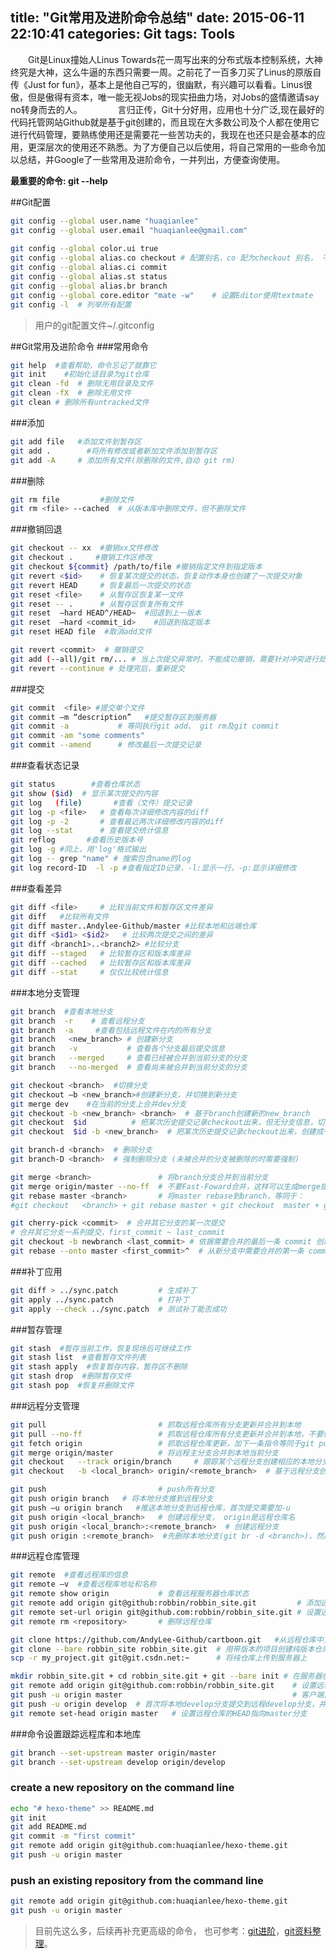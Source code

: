 title: "Git常用及进阶命令总结"
date: 2015-06-11 22:10:41
categories: Git
tags: Tools
---
　　Git是Linux撞始人Linus Towards花一周写出来的分布式版本控制系统，大神终究是大神，这么牛逼的东西只需要一周。之前花了一百多刀买了Linus的原版自传《Just for fun》，基本上是他自己写的，很幽默，有兴趣可以看看。Linus很傲，但是傲得有资本，唯一能无视Jobs的现实扭曲力场，对Jobs的盛情邀请say no转身而去的人。　
　
　　言归正传，Git十分好用，应用也十分广泛,现在最好的代码托管网站Github就是基于git创建的，而且现在大多数公司及个人都在使用它进行代码管理，要熟练使用还是需要花一些苦功夫的，我现在也还只是会基本的应用，更深层次的使用还不熟悉。为了方便自己以后使用，将自己常用的一些命令加以总结，并Google了一些常用及进阶命令，一并列出，方便查询使用。

**最重要的命令: git <command> --help**

<!--more-->
##Git配置
```bash
git config --global user.name "huaqianlee"   
git config --global user.email "huaqianlee@gmail.com" 
  
git config --global color.ui true
git config --global alias.co checkout # 配置别名，co 配为checkout 别名， 不过我没用
git config --global alias.ci commit
git config --global alias.st status
git config --global alias.br branch
git config --global core.editor "mate -w"    # 设置Editor使用textmate
git config -l  # 列举所有配置
```
>用户的git配置文件~/.gitconfig

##Git常用及进阶命令
###常用命令
```bash
git help  #查看帮助，命令忘记了就靠它
git init    #初始化话目录为git仓库
git clean -fd  # 删除无用目录及文件
git clean -fX  # 删除无用文件
git clean # 删除所有untracked文件
```

###添加
```bash
git add file   #添加文件到暂存区
git add .        #将所有修改或者新加文件添加到暂存区
git add -A     # 添加所有文件(除删除的文件,自动 git rm)  
```

###删除
```bash
git rm file         #删除文件
git rm <file> --cached  # 从版本库中删除文件，但不删除文件
```

###撤销回退
```bash
git checkout -- xx  #撤销xx文件修改
git checkout .     #撤销工作区修改
git checkout ${commit} /path/to/file #撤销指定文件到指定版本
git revert <$id>    # 恢复某次提交的状态，恢复动作本身也创建了一次提交对象
git revert HEAD     # 恢复最后一次提交的状态
git reset <file>    # 从暂存区恢复某一文件
git reset -- .      # 从暂存区恢复所有文件
git reset  –hard HEAD^/HEAD~  #回退到上一版本
git reset  –hard <commit_id>    #回退到指定版本
git reset HEAD file  #取消add文件

git revert <commit>  # 撤销提交
git add (--all)/git rm/... # 当上次提交异常时，不能成功撤销，需要针对冲突进行处理，LOG 也会相应提示
git revert --continue # 处理完后，重新提交
```

###提交
```bash
git commit  <file> #提交单个文件
git commit –m “description”   #提交暂存区到服务器
git commit -a           # 等同执行git add、 git rm及git commit
git commit -am "some comments"
git commit --amend      # 修改最后一次提交记录
```

###查看状态记录
```bash
git status        #查看仓库状态
git show ($id)  # 显示某次提交的内容
git log   (file)       #查看（文件）提交记录
git log -p <file>   # 查看每次详细修改内容的diff
git log -p -2       # 查看最近两次详细修改内容的diff
git log --stat      # 查看提交统计信息
git reflog       #查看历史版本号
git log -g #同上，用'log'格式输出
git log -- grep "name" # 搜索包含name的log 
git log record-ID  -l -p #查看指定ID记录，-l:显示一行，-p:显示详细修改
```

###查看差异
```bash
git diff <file>     # 比较当前文件和暂存区文件差异
git diff   #比较所有文件
git diff master..Andylee-Github/master #比较本地和远端仓库
git diff <$id1> <$id2>   # 比较两次提交之间的差异
git diff <branch1>..<branch2> #比较分支
git diff --staged   # 比较暂存区和版本库差异
git diff --cached   # 比较暂存区和版本库差异
git diff --stat     # 仅仅比较统计信息
```

###本地分支管理  
```bash
git branch  #查看本地分支
git branch  -r    # 查看远程分支
git branch  -a     #查看包括远程文件在内的所有分支 
git branch   <new_branch> # 创建新分支
git branch   -v           # 查看各个分支最后提交信息
git branch   --merged     # 查看已经被合并到当前分支的分支
git branch   --no-merged  # 查看尚未被合并到当前分支的分支

git checkout <branch>  #切换分支
git checkout –b <new_branch>#创建新分支，并切换到新分支
git merge dev    #在当前的分支上合并dev分支
git checkout -b <new_branch> <branch>  # 基于branch创建新的new_branch
git checkout  $id          # 把某次历史提交记录checkout出来，但无分支信息，切换到其他分支会自动删除
git checkout  $id -b <new_branch>  # 把某次历史提交记录checkout出来，创建成一个分支

git branch-d <branch>  # 删除分支
git branch-D <branch>  # 强制删除分支 (未被合并的分支被删除的时需要强制)

git merge <branch>               # 将branch分支合并到当前分支
git merge origin/master --no-ff  # 不要Fast-Foward合并，这样可以生成merge提交
git rebase master <branch>       # 将master rebase到branch，等同于：
#git checkout   <branch> + git rebase master + git checkout  master + git merge <branch>

git cherry-pick <commit>  # 合并其它分支的某一次提交
# 合并其它分支一系列提交，first_commit ~ last_commit
git checkout -b newbranch <last_commit> # 依据需要合并的最后一条 commit 创建新分支
git rebase --onto master <first_commit>^  # 从新分支中需要合并的第一条 commit 开始合并
```

###补丁应用
```bash
git diff > ../sync.patch         # 生成补丁
git apply ../sync.patch          # 打补丁
git apply --check ../sync.patch  # 测试补丁能否成功
```

###暂存管理
```bash
git stash  #暂存当前工作，恢复现场后可继续工作
git stash list  #查看暂存文件列表
git stash apply  #恢复暂存内容，暂存区不删除
git stash drop  #删除暂存文件
git stash pop  #恢复并删除文件
```

###远程分支管理
```bash
git pull                         # 抓取远程仓库所有分支更新并合并到本地
git pull --no-ff                 # 抓取远程仓库所有分支更新并合并到本地，不要快进合并
git fetch origin                 # 抓取远程仓库更新，加下一条指令等同于git pull
git merge origin/master          # 将远程主分支合并到本地当前分支
git checkout   --track origin/branch     # 跟踪某个远程分支创建相应的本地分支
git checkout   -b <local_branch> origin/<remote_branch>  # 基于远程分支创建本地分支，功能同上

git push                         # push所有分支
git push origin branch   # 将本地分支推到远程分支
git push –u origin branch   #推送本地分支到远程仓库，首次提交需要加-u 
git push origin <local_branch>   # 创建远程分支， origin是远程仓库名
git push origin <local_branch>:<remote_branch>  # 创建远程分支
git push origin :<remote_branch>  #先删除本地分支(git br -d <branch>)，然后再push删除远程分支
```

###远程仓库管理
```bash
git remote  #查看远程库的信息
git remote –v  #查看远程库地址和名称
git remote show origin           # 查看远程服务器仓库状态
git remote add origin git@github:robbin/robbin_site.git         # 添加远程仓库地址
git remote set-url origin git@github.com:robbin/robbin_site.git # 设置远程仓库地址(用于修改远程仓库地址)
git remote rm <repository>       # 删除远程仓库

git clone https://github.com/AndyLee-Github/cartboon.git   #从远程仓库中克隆
git clone --bare robbin_site robbin_site.git  # 用带版本的项目创建纯版本仓库
scp -r my_project.git git@git.csdn.net:~      # 将纯仓库上传到服务器上

mkdir robbin_site.git + cd robbin_site.git + git --bare init # 在服务器创建纯仓库
git remote add origin git@github.com:robbin/robbin_site.git    # 设置远程仓库地址
git push -u origin master                                      # 客户端首次提交
git push -u origin develop  # 首次将本地develop分支提交到远程develop分支，并且track
git remote set-head origin master   # 设置远程仓库的HEAD指向master分支
```

###命令设置跟踪远程库和本地库
```bash
git branch --set-upstream master origin/master
git branch --set-upstream develop origin/develop
```


### create a new repository on the command line
```bash
echo "# hexo-theme" >> README.md
git init
git add README.md
git commit -m "first commit"
git remote add origin git@github.com:huaqianlee/hexo-theme.git
git push -u origin master
```

### push an existing repository from the command line
```bash
git remote add origin git@github.com:huaqianlee/hexo-theme.git
git push -u origin master
```

>目前先这么多，后续再补充更高级的命令， 也可参考：[git进阶](http://www.imooc.com/article/1089)，[git资料整理](https://github.com/xirong/my-git)。
